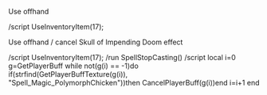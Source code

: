 Use offhand

/script UseInventoryItem(17);



Use offhand / cancel Skull of Impending Doom effect

/script UseInventoryItem(17);
/run SpellStopCasting()
/script local i=0 g=GetPlayerBuff while not(g(i) == -1)do if(strfind(GetPlayerBuffTexture(g(i)), "Spell_Magic_PolymorphChicken"))then CancelPlayerBuff(g(i))end i=i+1 end